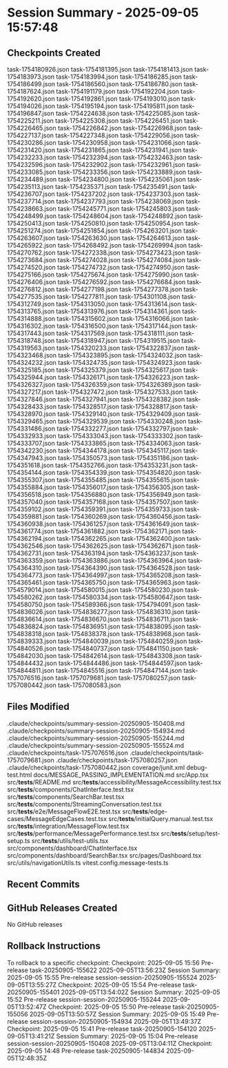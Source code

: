 # Session Summary - 2025-09-05 15:57:48

## Checkpoints Created
task-1754180926.json
task-1754181395.json
task-1754181413.json
task-1754183973.json
task-1754183994.json
task-1754186285.json
task-1754186499.json
task-1754186560.json
task-1754186780.json
task-1754187624.json
task-1754191179.json
task-1754192204.json
task-1754192620.json
task-1754192861.json
task-1754193010.json
task-1754194026.json
task-1754195194.json
task-1754195811.json
task-1754196847.json
task-1754224638.json
task-1754225085.json
task-1754225211.json
task-1754225308.json
task-1754226451.json
task-1754226465.json
task-1754226842.json
task-1754226968.json
task-1754227137.json
task-1754227348.json
task-1754229056.json
task-1754230286.json
task-1754230958.json
task-1754231066.json
task-1754231420.json
task-1754231865.json
task-1754231941.json
task-1754232233.json
task-1754232394.json
task-1754232463.json
task-1754232596.json
task-1754232902.json
task-1754232961.json
task-1754233085.json
task-1754233356.json
task-1754233889.json
task-1754234489.json
task-1754234800.json
task-1754235061.json
task-1754235113.json
task-1754235371.json
task-1754235491.json
task-1754236707.json
task-1754237202.json
task-1754237303.json
task-1754237714.json
task-1754237793.json
task-1754238069.json
task-1754238663.json
task-1754245771.json
task-1754245803.json
task-1754248499.json
task-1754248604.json
task-1754248892.json
task-1754250413.json
task-1754250810.json
task-1754250954.json
task-1754251274.json
task-1754251854.json
task-1754263201.json
task-1754263607.json
task-1754263630.json
task-1754264613.json
task-1754265922.json
task-1754268492.json
task-1754269994.json
task-1754270762.json
task-1754272338.json
task-1754273423.json
task-1754273684.json
task-1754274028.json
task-1754274084.json
task-1754274520.json
task-1754274732.json
task-1754274950.json
task-1754275166.json
task-1754275674.json
task-1754275990.json
task-1754276406.json
task-1754276592.json
task-1754276684.json
task-1754276812.json
task-1754277198.json
task-1754277378.json
task-1754277535.json
task-1754277811.json
task-1754301108.json
task-1754312749.json
task-1754313050.json
task-1754313614.json
task-1754313765.json
task-1754313976.json
task-1754314361.json
task-1754314888.json
task-1754315602.json
task-1754316066.json
task-1754316302.json
task-1754316500.json
task-1754317144.json
task-1754317443.json
task-1754317569.json
task-1754318111.json
task-1754318748.json
task-1754318947.json
task-1754319515.json
task-1754319563.json
task-1754320233.json
task-1754322837.json
task-1754323468.json
task-1754323895.json
task-1754324032.json
task-1754324232.json
task-1754324735.json
task-1754324923.json
task-1754325185.json
task-1754325379.json
task-1754325617.json
task-1754325944.json
task-1754326171.json
task-1754326223.json
task-1754326327.json
task-1754326359.json
task-1754326389.json
task-1754327217.json
task-1754327472.json
task-1754327533.json
task-1754327846.json
task-1754327941.json
task-1754328382.json
task-1754328433.json
task-1754328517.json
task-1754328817.json
task-1754328970.json
task-1754329140.json
task-1754329409.json
task-1754329465.json
task-1754329539.json
task-1754330248.json
task-1754331486.json
task-1754332277.json
task-1754332797.json
task-1754332933.json
task-1754333043.json
task-1754333302.json
task-1754333707.json
task-1754333865.json
task-1754334063.json
task-1754342230.json
task-1754344178.json
task-1754345117.json
task-1754347943.json
task-1754350573.json
task-1754351186.json
task-1754351618.json
task-1754352766.json
task-1754353231.json
task-1754354144.json
task-1754354339.json
task-1754354820.json
task-1754355307.json
task-1754355485.json
task-1754355615.json
task-1754355884.json
task-1754356017.json
task-1754356305.json
task-1754356518.json
task-1754356880.json
task-1754356949.json
task-1754357040.json
task-1754357168.json
task-1754357507.json
task-1754359102.json
task-1754359391.json
task-1754359733.json
task-1754359881.json
task-1754360269.json
task-1754360456.json
task-1754360938.json
task-1754361257.json
task-1754361649.json
task-1754361774.json
task-1754361882.json
task-1754362171.json
task-1754362194.json
task-1754362265.json
task-1754362400.json
task-1754362546.json
task-1754362625.json
task-1754362671.json
task-1754362731.json
task-1754363194.json
task-1754363237.json
task-1754363359.json
task-1754363886.json
task-1754363964.json
task-1754364310.json
task-1754364390.json
task-1754364528.json
task-1754364773.json
task-1754364997.json
task-1754365208.json
task-1754365461.json
task-1754365750.json
task-1754365963.json
task-1754579014.json
task-1754580015.json
task-1754580230.json
task-1754580262.json
task-1754580334.json
task-1754580647.json
task-1754580750.json
task-1754589366.json
task-1754794091.json
task-1754836026.json
task-1754836277.json
task-1754836310.json
task-1754836614.json
task-1754836670.json
task-1754836711.json
task-1754836824.json
task-1754836951.json
task-1754838095.json
task-1754838318.json
task-1754838378.json
task-1754838968.json
task-1754839333.json
task-1754840039.json
task-1754840259.json
task-1754840526.json
task-1754840737.json
task-1754841150.json
task-1754842030.json
task-1754842614.json
task-1754843308.json
task-1754844432.json
task-1754844486.json
task-1754844597.json
task-1754844811.json
task-1754845516.json
task-1754847144.json
task-1757076516.json
task-1757079681.json
task-1757080257.json
task-1757080442.json
task-1757080583.json

## Files Modified
.claude/checkpoints/summary-session-20250905-150408.md
.claude/checkpoints/summary-session-20250905-154934.md
.claude/checkpoints/summary-session-20250905-155244.md
.claude/checkpoints/summary-session-20250905-155524.md
.claude/checkpoints/task-1757076516.json
.claude/checkpoints/task-1757079681.json
.claude/checkpoints/task-1757080257.json
.claude/checkpoints/task-1757080442.json
coverage/junit.xml
debug-test.html
docs/MESSAGE_PASSING_IMPLEMENTATION.md
src/App.tsx
src/__tests__/README.md
src/__tests__/accessibility/MessageAccessibility.test.tsx
src/__tests__/components/ChatInterface.test.tsx
src/__tests__/components/SearchBar.test.tsx
src/__tests__/components/StreamingConversation.test.tsx
src/__tests__/e2e/MessageFlowE2E.test.tsx
src/__tests__/edge-cases/MessageEdgeCases.test.tsx
src/__tests__/initialQuery.manual.test.tsx
src/__tests__/integration/MessageFlow.test.tsx
src/__tests__/performance/MessagePerformance.test.tsx
src/__tests__/setup/test-setup.ts
src/__tests__/utils/test-utils.tsx
src/components/dashboard/ChatInterface.tsx
src/components/dashboard/SearchBar.tsx
src/pages/Dashboard.tsx
src/utils/navigationUtils.ts
vitest.config.message-tests.ts

## Recent Commits


## GitHub Releases Created
No GitHub releases

## Rollback Instructions
To rollback to a specific checkpoint:
Checkpoint: 2025-09-05 15:56	Pre-release	task-20250905-155622	2025-09-05T13:56:23Z
Session Summary: 2025-09-05 15:55	Pre-release	session-session-20250905-155524	2025-09-05T13:55:27Z
Checkpoint: 2025-09-05 15:54	Pre-release	task-20250905-155401	2025-09-05T13:54:02Z
Session Summary: 2025-09-05 15:52	Pre-release	session-session-20250905-155244	2025-09-05T13:52:47Z
Checkpoint: 2025-09-05 15:50	Pre-release	task-20250905-155056	2025-09-05T13:50:57Z
Session Summary: 2025-09-05 15:49	Pre-release	session-session-20250905-154934	2025-09-05T13:49:37Z
Checkpoint: 2025-09-05 15:41	Pre-release	task-20250905-154120	2025-09-05T13:41:21Z
Session Summary: 2025-09-05 15:04	Pre-release	session-session-20250905-150408	2025-09-05T13:04:11Z
Checkpoint: 2025-09-05 14:48	Pre-release	task-20250905-144834	2025-09-05T12:48:35Z
